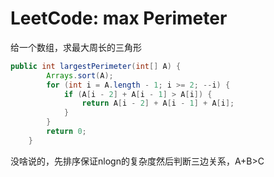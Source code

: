 # LeetCode: max Perimeter

给一个数组，求最大周长的三角形

```java
public int largestPerimeter(int[] A) {
        Arrays.sort(A);
        for (int i = A.length - 1; i >= 2; --i) {
            if (A[i - 2] + A[i - 1] > A[i]) {
                return A[i - 2] + A[i - 1] + A[i];
            }
        }
        return 0;
    }
```

没啥说的，先排序保证nlogn的复杂度然后判断三边关系，A+B&gt;C

